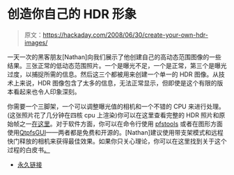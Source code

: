 # 创造你自己的 HDR 形象

> 原文：<https://hackaday.com/2008/06/30/create-your-own-hdr-images/>

一天一次的黑客朋友[Nathan]向我们展示了他创建自己的高动态范围图像的一些结果。三张正常的低动态范围照片。一个是曝光不足，一个是正常，第三个是曝光过度，以捕捉所需的信息。然后这三个都被用来创建一个单一的 HDR 图像。从技术上来说，HDR 图像包含了太多的信息，无法正常显示，但即使是这个有限的版本看起来也令人印象深刻。

你需要一个三脚架，一个可以调整曝光值的相机和一个不错的 CPU 来进行处理。(这张照片花了几分钟在四核 cpu 上渲染)你可以在这里查看完整的 HDR 照片和原始帧之一[在这里](http://www.flickr.com/photos/24485794@N07/2626398155/)。对于软件方面，你可以在命令行使用 [pfstools](http://www.mpi-inf.mpg.de/resources/pfstools/) 或者在图形方面使用[QtpfsGUI](http://qtpfsgui.sourceforge.net/)——两者都是免费和开源的。[Nathan]建议使用带支架模式和远程快门释放的相机来获得最佳效果。如果你只关心理论，你可以在这里找到关于这个过程的白皮书[。](http://www.mpi-inf.mpg.de/resources/pfstools/papers/mantiuk07hdr_pipeline.pdf)

*   [永久链接](http://www.flickr.com/photos/24485794@N07/2627127530/)